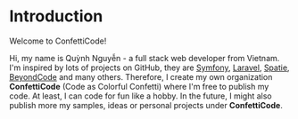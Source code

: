 # Introduction

Welcome to ConfettiCode!

Hi, my name is Quỳnh Nguyễn - a full stack web developer from Vietnam. I'm inspired by lots of projects on GitHub, they are [Symfony](https://github.com/symfony), [Laravel](https://github.com/laravel), [Spatie](https://github.com/spatie), [BeyondCode](https://github.com/beyondcode) and many others. Therefore, I create my own organization **ConfettiCode** (Code as Colorful Confetti)  where I'm free to publish my code. At least, I can code for fun like a hobby. In the future, I might also publish more my samples, ideas or personal projects under **ConfettiCode**.

